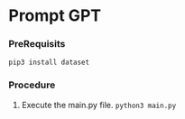 # Prompt GPT 

### PreRequisits 

```pip3 install dataset```

### Procedure 
1. Execute the main.py file.
```python3 main.py```
